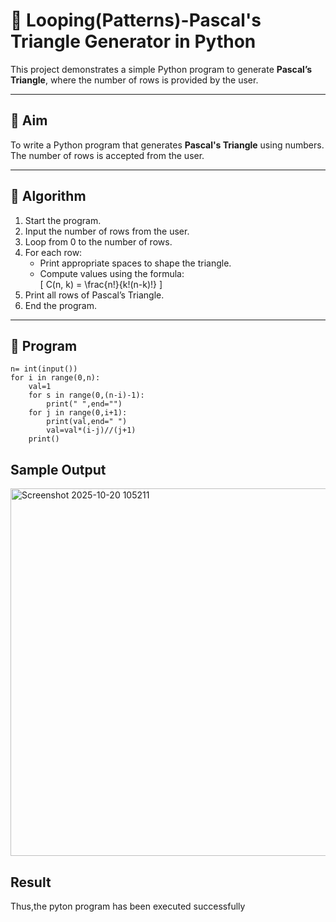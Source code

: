 # 🔺 Looping(Patterns)-Pascal's Triangle Generator in Python

This project demonstrates a simple Python program to generate **Pascal’s Triangle**, where the number of rows is provided by the user.

---

## 🎯 Aim

To write a Python program that generates **Pascal's Triangle** using numbers. The number of rows is accepted from the user.

---

## 🧠 Algorithm

1. Start the program.
2. Input the number of rows from the user.
3. Loop from 0 to the number of rows.
4. For each row:
   - Print appropriate spaces to shape the triangle.
   - Compute values using the formula:  
     \[
     C(n, k) = \frac{n!}{k!(n-k)!}
     \]
5. Print all rows of Pascal’s Triangle.
6. End the program.

---

## 🧪 Program
```
n= int(input())
for i in range(0,n):
    val=1
    for s in range(0,(n-i)-1):
        print(" ",end="")
    for j in range(0,i+1):
        print(val,end=" ")
        val=val*(i-j)//(j+1)
    print()

```

## Sample Output

<img width="645" height="588" alt="Screenshot 2025-10-20 105211" src="https://github.com/user-attachments/assets/24051194-795c-41fe-8bf6-88c2fa457878" />


## Result
Thus,the pyton program has been executed successfully
